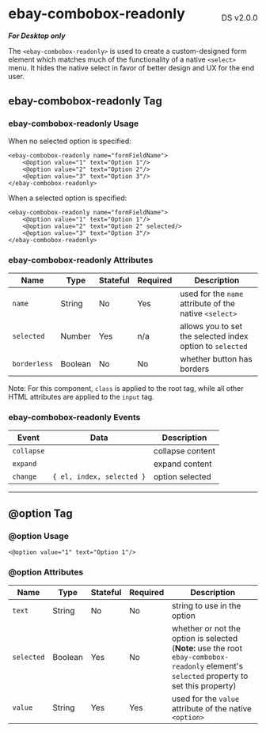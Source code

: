 <h1 style='display: flex; justify-content: space-between; align-items: center;'>
    <span>
        ebay-combobox-readonly
    </span>
    <span style='font-weight: normal; font-size: medium; margin-bottom: -15px;'>
        DS v2.0.0
    </span>
</h1>

_**For Desktop only**_

The `<ebay-combobox-readonly>` is used to create a custom-designed form element which matches much of the functionality of a native `<select>` menu. It hides the native select in favor of better design and UX for the end user.

## ebay-combobox-readonly Tag

### ebay-combobox-readonly Usage

When no selected option is specified:

```marko
<ebay-combobox-readonly name="formFieldName">
    <@option value="1" text="Option 1"/>
    <@option value="2" text="Option 2"/>
    <@option value="3" text="Option 3"/>
</ebay-combobox-readonly>
```

When a selected option is specified:

```marko
<ebay-combobox-readonly name="formFieldName">
    <@option value="1" text="Option 1"/>
    <@option value="2" text="Option 2" selected/>
    <@option value="3" text="Option 3"/>
</ebay-combobox-readonly>
```

### ebay-combobox-readonly Attributes

| Name         | Type    | Stateful | Required | Description                                               |
| ------------ | ------- | -------- | -------- | --------------------------------------------------------- |
| `name`       | String  | No       | Yes      | used for the `name` attribute of the native `<select>`    |
| `selected`   | Number  | Yes      | n/a      | allows you to set the selected index option to `selected` |
| `borderless` | Boolean | No       | No       | whether button has borders                                |

Note: For this component, `class` is applied to the root tag, while all other HTML attributes are applied to the `input` tag.

### ebay-combobox-readonly Events

| Event      | Data                      | Description      |
| ---------- | ------------------------- | ---------------- |
| `collapse` |                           | collapse content |
| `expand`   |                           | expand content   |
| `change`   | `{ el, index, selected }` | option selected  |

---

## @option Tag

### @option Usage

```marko
<@option value="1" text="Option 1"/>
```

### @option Attributes

| Name       | Type    | Stateful | Required | Description                                                                                                                                |
| ---------- | ------- | -------- | -------- | ------------------------------------------------------------------------------------------------------------------------------------------ |
| `text`     | String  | No       | No       | string to use in the option                                                                                                                |
| `selected` | Boolean | Yes      | No       | whether or not the option is selected (**Note:** use the root `ebay-combobox-readonly` element's `selected` property to set this property) |
| `value`    | String  | Yes      | Yes      | used for the `value` attribute of the native `<option>`                                                                                    |
